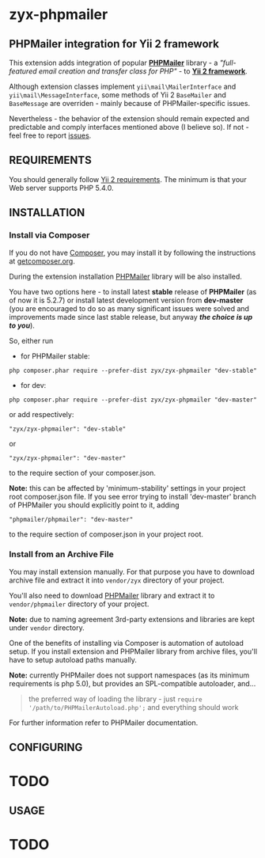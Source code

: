 zyx-phpmailer
=============

PHPMailer integration for Yii 2 framework
-----------------------------------------

This extension adds integration of popular **[PHPMailer](https://github.com/PHPMailer/PHPMailer)** library -
a _"full-featured email creation and transfer class for PHP"_ - to **[Yii 2 framework](https://github.com/yiisoft/yii2)**.

Although extension classes implement `yii\mail\MailerInterface` and `yii\mail\MessageInterface`, some methods of Yii 2
`BaseMailer` and `BaseMessage` are overriden - mainly because of PHPMailer-specific issues.

Nevertheless - the behavior of the extension should remain expected and predictable and comply interfaces mentioned above
(I believe so). If not - feel free to report [issues](https://github.com/SDKiller/zyx-phpmailer/issues).


REQUIREMENTS
------------

You should generally follow [Yii 2 requirements](https://github.com/yiisoft/yii2/blob/master/README.md).
The minimum is that your Web server supports PHP 5.4.0.


INSTALLATION
------------

### Install via Composer

If you do not have [Composer](http://getcomposer.org/), you may install it by following the instructions
at [getcomposer.org](http://getcomposer.org/doc/00-intro.md#installation-nix).

During the extension installation [PHPMailer](https://github.com/PHPMailer/PHPMailer) library will be also installed.

You have two options here - to install latest **stable** release of **PHPMailer** (as of now it is 5.2.7) or install
latest development version from **dev-master** (you are encouraged to do so as many significant issues were solved and
improvements made since last stable release, but anyway **_the choice is up to you_**).


So, either run

- for PHPMailer stable:

```
php composer.phar require --prefer-dist zyx/zyx-phpmailer "dev-stable"
```

- for dev:

```
php composer.phar require --prefer-dist zyx/zyx-phpmailer "dev-master"
```


or add respectively:

```
"zyx/zyx-phpmailer": "dev-stable"
```

or

```
"zyx/zyx-phpmailer": "dev-master"
```

to the require section of your composer.json.


**Note:** this can be affected by 'minimum-stability' settings in your project root composer.json file. If you see error
trying to install 'dev-master' branch of PHPMailer you should explicitly point to it, adding

```
"phpmailer/phpmailer": "dev-master"
```

to the require section of composer.json in your project root.



### Install from an Archive File

You may install extension manually.
For that purpose you have to download archive file and extract it into `vendor/zyx` directory of your project.

You'll also need to download [PHPMailer](https://github.com/PHPMailer/PHPMailer) library and extract it to
`vendor/phpmailer` directory of your project.

**Note:** due to naming agreement 3rd-party extensions and libraries are kept under `vendor` directory.

One of the benefits of installing via Composer is automation of autoload setup.
If you install extension and PHPMailer library from archive files, you'll have to setup autoload paths manually.

**Note:** currently PHPMailer does not support namespaces (as its minimum requirements is php 5.0), but provides an
SPL-compatible autoloader, and...
> the preferred way of loading the library - just `require '/path/to/PHPMailerAutoload.php';` and everything should work

For further information refer to PHPMailer documentation.


CONFIGURING
------------

TODO
====


USAGE
------------

TODO
====